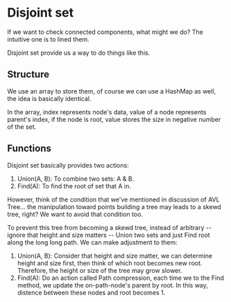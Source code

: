 # Disjoint set

If we want to check connected components, what might we do? The intuitive one is to lined them.

Disjoint set provide us a way to do things like this.

## Structure

We use an array to store them, of course we can use a HashMap as well, the idea is basically identical.

In the array, index represents node's data, value of a node represents parent's index, if the node is root, value stores the size in negative number of the set.

## Functions

Disjoint set basically provides two actions:

1. Union(A, B): To combine two sets: A & B.
2. Find(A): To find the root of set that A in.

However, think of the condition that we've mentioned in discussion of AVL Tree... the manipulation toward points building a tree may leads to a skewd tree, right? We want to avoid that condition too.

To prevent this tree from becoming a skewd tree, instead of arbitrary -- ignore that height and size matters -- Union two sets and just Find root along the long long path. We can make adjustment to them:

1. Union(A, B): Consider that height and size matter, we can determine height and size first, then think of which root becomes new root. Therefore, the height or size of the tree may grow slower.
2. Find(A): Do an action called Path compression, each time we to the Find method, we update the on-path-node's parent by root. In this way, distence between these nodes and root becomes 1.

